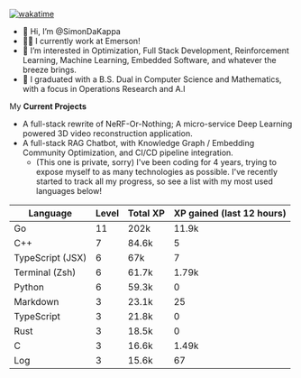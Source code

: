 
[![wakatime](https://wakatime.com/badge/user/50e6c678-94a9-4739-af51-360aeb113c51.svg)](https://wakatime.com/@50e6c678-94a9-4739-af51-360aeb113c51)

- 👋 Hi, I’m @SimonDaKappa
- 🧑‍💼 I currently work at Emerson!
- 👀 I’m interested in Optimization, Full Stack Development, Reinforcement Learning, Machine Learning, Embedded Software, and whatever the breeze brings.
- 🌱 I graduated with a B.S. Dual in Computer Science and Mathematics, with a focus in Operations Research and A.I

My **Current Projects** 
- A full-stack rewrite of NeRF-Or-Nothing; A micro-service Deep Learning powered 3D video reconstruction application.
- A full-stack RAG Chatbot, with Knowledge Graph / Embedding Community Optimization, and CI/CD pipeline integration.
  - (This one is private, sorry)
I've been coding for 4 years, trying to expose myself to as many technologies as possible. I've recently started to track all my progress, so see
a list with my most used languages below!

| Language | Level | Total XP | XP gained (last 12 hours) |
| --- | --- | --- | --- |
| Go | 11 | 202k | 11.9k |
| C++ | 7 | 84.6k | 5 |
| TypeScript (JSX) | 6 | 67k | 7 |
| Terminal (Zsh) | 6 | 61.7k | 1.79k |
| Python | 6 | 59.3k | 0 |
| Markdown | 3 | 23.1k | 25 |
| TypeScript | 3 | 21.8k | 0 |
| Rust | 3 | 18.5k | 0 |
| C | 3 | 16.6k | 1.49k |
| Log | 3 | 15.6k | 67 |